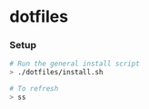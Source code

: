 # dotfiles

### Setup

```zsh
# Run the general install script
> ./dotfiles/install.sh

# To refresh
> ss
```
